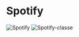 # Spotify
![Spotify](https://user-images.githubusercontent.com/72355110/187686860-a35571e9-37ca-4b6d-a285-f958b7e66097.png)
![Spotify-classe](https://user-images.githubusercontent.com/72355110/187686873-3ddd5d3c-360d-47db-986e-1408978456ed.png)
